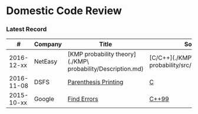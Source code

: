 Domestic Code Review
====================

### Latest Record

| # | Company | Title | Solution | TimeExpected | Difficulty |
|---|---------|-------|----------|--------------|------------|
|2016-12-xx| NetEasy | [KMP probability theory](./KMP\ probability/Description.md) | [C/C++](./KMP\ probability/src/programming.cpp) |30(mins) |Hard|
|2016-11-08| DSFS | [Parenthesis Printing](./parenthesisMtch20161108-DSFS/Description.md) | [C](./parenthesisMtch20161108-DSFS/src/parenthesis_mtch.c) | 30(mins) |Easy|
|2015-10-xx| Google | [Find Errors](./findErrors201510-Google/Description.md) | [C++99](./findErrors201510-Google/main.cpp) | 5(mins) |Easy|

